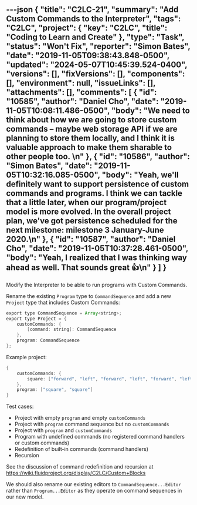 ---json
{
  "title": "C2LC-21",
  "summary": "Add Custom Commands to the Interpreter",
  "tags": "C2LC",
  "project": {
    "key": "C2LC",
    "title": "Coding to Learn and Create"
  },
  "type": "Task",
  "status": "Won't Fix",
  "reporter": "Simon Bates",
  "date": "2019-11-05T09:38:43.848-0500",
  "updated": "2024-05-07T10:45:39.524-0400",
  "versions": [],
  "fixVersions": [],
  "components": [],
  "environment": null,
  "issueLinks": [],
  "attachments": [],
  "comments": [
    {
      "id": "10585",
      "author": "Daniel Cho",
      "date": "2019-11-05T10:08:11.486-0500",
      "body": "We need to think about how we are going to store custom commands – maybe web storage API if we are planning to store them locally, and I think it is valuable approach to make them sharable to other people too. \n"
    },
    {
      "id": "10586",
      "author": "Simon Bates",
      "date": "2019-11-05T10:32:16.085-0500",
      "body": "Yeah, we'll definitely want to support persistence of custom commands and programs. I think we can tackle that a little later, when our program/project model is more evolved. In the overall project plan, we've got persistence scheduled for the next milestone: milestone 3 January-June 2020.\n"
    },
    {
      "id": "10587",
      "author": "Daniel Cho",
      "date": "2019-11-05T10:37:28.461-0500",
      "body": "Yeah, I realized that I was thinking way ahead as well. That sounds great 👍\n"
    }
  ]
}
---
Modify the Interpreter to be able to run programs with Custom Commands.

Rename the existing `Program` type to `CommandSequence` and add a new `Project` type that includes Custom Commands:

```java
export type CommandSequence = Array<string>;
export type Project = {
    customCommands: {
        [command: string]: CommandSequence
    },
    program: CommandSequence
};
```

Example project:

```java
{
    customCommands: {
        square: ["forward", "left", "forward", "left", "forward", "left", "forward"]
    },
    program: ["square", "square"]
}
```

Test cases:

* Project with empty `program` and empty `customCommands`
* Project with `program` command sequence but no `customCommands`
* Project with `program` and `customCommands`
* Program with undefined commands (no registered command handlers or custom commands)
* Redefinition of built-in commands (command handlers)
* Recursion

See the discussion of command redefinition and recursion at <https://wiki.fluidproject.org/display/C2LC/Custom+Blocks>

We should also rename our existing editors to `CommandSequence...Editor` rather than `Program...Editor` as they operate on command sequences in our new model.

        